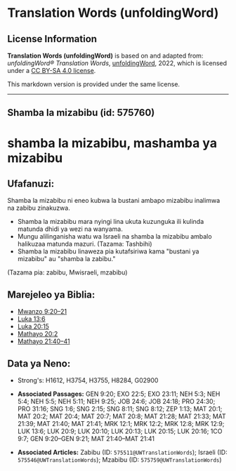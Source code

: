 # Translation Words (unfoldingWord)

## License Information

**Translation Words (unfoldingWord)** is based on and adapted from: _unfoldingWord® Translation Words_, [unfoldingWord](https://unfoldingword.org/utw), 2022, which is licensed under a [CC BY-SA 4.0 license](https://creativecommons.org/licenses/by-sa/4.0/legalcode.en).

This markdown version is provided under the same license.



--------------------------------

## Shamba la mizabibu (id: 575760)

shamba la mizabibu, mashamba ya mizabibu
========================================

Ufafanuzi:
----------

Shamba la mizabibu ni eneo kubwa la bustani ambapo mizabibu inalimwa na zabibu zinakuzwa.

* Shamba la mizabibu mara nyingi lina ukuta kuzunguka ili kulinda matunda dhidi ya wezi na wanyama.
* Mungu alilinganisha watu wa Israeli na shamba la mizabibu ambalo halikuzaa matunda mazuri. (Tazama: Tashbihi)
* Shamba la mizabibu linaweza pia kutafsiriwa kama "bustani ya mizabibu" au "shamba la zabibu."

(Tazama pia: zabibu, Mwisraeli, mzabibu)

Marejeleo ya Biblia:
--------------------

* [Mwanzo 9:20–21](https://ref.ly/Gen9:20-Gen9:21)
* [Luka 13:6](https://ref.ly/Luke13:6)
* [Luka 20:15](https://ref.ly/Luke20:15)
* [Mathayo 20:2](https://ref.ly/Matt20:2)
* [Mathayo 21:40–41](https://ref.ly/Matt21:40-Matt21:41)

Data ya Neno:
-------------

* Strong's: H1612, H3754, H3755, H8284, G02900

* **Associated Passages:** GEN 9:20; EXO 22:5; EXO 23:11; NEH 5:3; NEH 5:4; NEH 5:5; NEH 5:11; NEH 9:25; JOB 24:6; JOB 24:18; PRO 24:30; PRO 31:16; SNG 1:6; SNG 2:15; SNG 8:11; SNG 8:12; ZEP 1:13; MAT 20:1; MAT 20:2; MAT 20:4; MAT 20:7; MAT 20:8; MAT 21:28; MAT 21:33; MAT 21:39; MAT 21:40; MAT 21:41; MRK 12:1; MRK 12:2; MRK 12:8; MRK 12:9; LUK 13:6; LUK 20:9; LUK 20:10; LUK 20:13; LUK 20:15; LUK 20:16; 1CO 9:7; GEN 9:20–GEN 9:21; MAT 21:40–MAT 21:41
* **Associated Articles:** Zabibu (ID: `575511@UWTranslationWords`); Israeli (ID: `575546@UWTranslationWords`); Mzabibu (ID: `575759@UWTranslationWords`)

